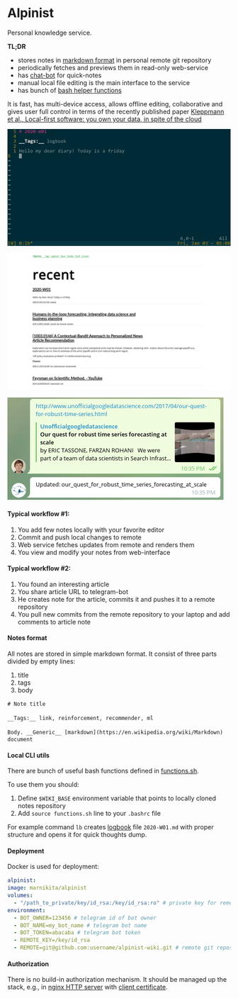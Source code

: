 # Alpinist

Personal knowledge service. 

__TL;DR__ 
- stores notes in [markdown format](base/note/welcome.md) in personal remote git repository
- periodically fetches and previews them in read-only web-service
- has [chat-bot](tg/src/main/java/com/marnikitta/alpinist/tg/TelegramService.java) for quick-notes
- manual local file editing is the main interface to the service
- has bunch of [bash helper functions](functions.sh)

It is fast, has multi-device access, allows offline editing, collaborative and gives user full control in terms of the recently published paper
[Kleppmann et al., Local-first software: you own your data, in spite of the cloud](https://martin.kleppmann.com/papers/local-first.pdf)

![cli](pics/edit.png)

![web](pics/web.png)

![tg](pics/tg.png)

#### Typical workflow #1:

1. You add few notes locally with your favorite editor
2. Commit and push local changes to remote
3. Web service fetches updates from remote and renders them
4. You view and modify your notes from web-interface

#### Typical workflow #2:

1. You found an interesting article
2. You share article URL to telegram-bot
3. He creates note for the article, commits it and pushes it to a remote repository
4. You pull new commits from the remote repository to your laptop and add comments to article note

#### Notes format

All notes are stored in simple markdown format. It consist of three parts divided by empty lines:
1. title
2. tags
3. body

```
# Note title

__Tags:__ link, reinforcement, recommender, ml

Body. __Generic__ [markdown](https://en.wikipedia.org/wiki/Markdown) document
```

#### Local CLI utils

There are bunch of useful bash functions defined in [functions.sh](functions.sh). 

To use them you should: 
1. Define `$WIKI_BASE` environment variable that points to locally cloned notes repository
2. Add `source functions.sh` line to your `.bashrc` file

For example command `lb` creates [logbook](https://routley.io/posts/logbook/) file `2020-W01.md` 
with proper structure and opens it for quick thoughts dump.

#### Deployment

Docker is used for deployment:

```yaml
alpinist:
image: marnikita/alpinist
volumes:
  - "/path_to_private/key/id_rsa:/key/id_rsa:ro" # private key for remote git repository
environment:
  - BOT_OWNER=123456 # telegram id of bot owner
  - BOT_NAME=my_bot_name # telegram bot name
  - BOT_TOKEN=abacaba # telegram bot token
  - REMOTE_KEY=/key/id_rsa
  - REMOTE=git@github.com:username/alpinist-wiki.git # remote git repository
```

#### Authorization

There is no build-in authorization mechanism. It should be managed up the stack, e.g., 
in [nginx HTTP server](http://nginx.org/) with [client certificate](https://nginx.org/en/docs/http/ngx_http_ssl_module.html).
